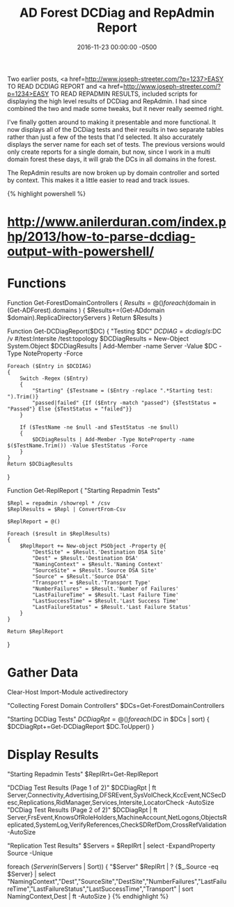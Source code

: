 ﻿---
layout: post
title:  AD Forest DCDiag and RepAdmin Report
date:   2016-11-23 00:00:00 -0500
categories: IT
---






Two earlier posts, <a href=http://www.joseph-streeter.com/?p=1237>EASY TO READ DCDIAG REPORT</a> and <a href=http://www.joseph-streeter.com/?p=1234>EASY TO READ REPADMIN RESULTS</a>, included scripts for displaying the high level results of DCDiag and RepAdmin. I had since combined the two and made some tweaks, but it never really seemed right.

I've finally gotten around to making it presentable and more functional. It now displays all of the DCDiag tests and their results in two separate tables rather than just a few of the tests that I'd selected. It also accurately displays the server name for each set of tests. The previous versions would only create reports for a single domain, but now, since I work in a multi domain forest these days, it will grab the DCs in all domains in the forest.

The RepAdmin results are now broken up by domain controller and sorted by context. This makes it a little easier to read and track issues.

{% highlight powershell %}
# http://www.anilerduran.com/index.php/2013/how-to-parse-dcdiag-output-with-powershell/


# Functions

Function Get-ForestDomainControllers
{
    $Results=@()
    foreach ($domain in (Get-ADForest).domains )
    {
        $Results+=(Get-ADdomain $domain).ReplicaDirectoryServers
    }
    Return $Results
}

Function Get-DCDiagReport($DC)
{
    "Testing $DC"
    $DCDIAG = dcdiag /s:$DC /v #/test:Intersite /test:topology
    $DCDiagResults = New-Object System.Object
    $DCDiagResults | Add-Member -name Server -Value $DC -Type NoteProperty -Force

    Foreach ($Entry in $DCDIAG)
    {
        Switch -Regex ($Entry)
        {
            "Starting" {$Testname = ($Entry -replace ".*Starting test: ").Trim()}
            "passed|failed" {If ($Entry -match "passed") {$TestStatus = "Passed"} Else {$TestStatus = "failed"}}
        }

        If ($TestName -ne $null -and $TestStatus -ne $null)
        {
            $DCDiagResults | Add-Member -Type NoteProperty -name $($TestName.Trim()) -Value $TestStatus -Force
        }
    }
    Return $DCDiagResults
}

Function Get-ReplReport
{
    "Starting Repadmin Tests"

    $Repl = repadmin /showrepl * /csv
    $ReplResults = $Repl | ConvertFrom-Csv

    $ReplReport = @()

    Foreach ($result in $ReplResults)
    {
        $ReplReport += New-object PSObject -Property @{
            "DestSite" = $Result.'Destination DSA Site'
            "Dest" = $Result.'Destination DSA'
            "NamingContext" = $Result.'Naming Context'
            "SourceSite" = $Result.'Source DSA Site'
            "Source" = $Result.'Source DSA'
            "Transport" = $Result.'Transport Type'
            "NumberFailures" = $Result.'Number of Failures'
            "LastFailureTime" = $Result.'Last Failure Time'
            "LastSuccessTime" = $Result.'Last Success Time'
            "LastFailureStatus" = $Result.'Last Failure Status'
        }
    }
    
    Return $ReplReport
}

# Gather Data

Clear-Host
Import-Module activedirectory

"Collecting Forest Domain Controllers"
$DCs=Get-ForestDomainControllers

"Starting DCDiag Tests"
$DCDiagRpt=@()
foreach ($DC in $DCs | sort)
{
    $DCDiagRpt+=Get-DCDiagReport $DC.ToUpper()
}

# Display Results

"Starting Repadmin Tests"
$ReplRrt=Get-ReplReport

"DCDiag Test Results (Page 1 of 2)"
$DCDiagRpt | ft Server,Connectivity,Advertising,DFSREvent,SysVolCheck,KccEvent,NCSecDesc,Replications,RidManager,Services,Intersite,LocatorCheck -AutoSize
"DCDiag Test Results (Page 2 of 2)"
$DCDiagRpt | ft Server,FrsEvent,KnowsOfRoleHolders,MachineAccount,NetLogons,ObjectsReplicated,SystemLog,VerifyReferences,CheckSDRefDom,CrossRefValidation -AutoSize

"Replication Test Results"
$Servers = $ReplRrt | select -ExpandProperty Source -Unique

foreach ($Server in ($Servers | Sort))
{
    "$Server"
    $ReplRrt | ? {$_.Source -eq $Server} | select "NamingContext","Dest","SourceSite","DestSite","NumberFailures","LastFailureTime","LastFailureStatus","LastSuccessTime","Transport" | sort NamingContext,Dest | ft -AutoSize
}
{% endhighlight %}